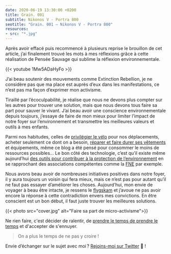 ```yaml
---
date: 2020-06-19 13:30:00 +0200
title: Grain. 001
subtitle: Nikonos V - Portra 800
seotitle: "Grain. 001 — Nikonos V - Portra 800"
resources:
- src: "*.jpg"
---
```


Après avoir effacé puis recommencé à plusieurs reprise le brouillon de cet article, j’ai finalement trouvé les mots à mes réflexions grâce à cette réalisation de Pensée Sauvage qui sublime la réflexion environnementale.

<div>
{{< youtube 1Mw5ADaHyFo >}}
</div>

J’ai beau soutenir des mouvements comme Extinction Rebellion, je ne considère pas que ma place est auprès d’eux dans les manifestations, ce n’est pas ma façon d’exprimer mon activisme.

Tiraillé par l’écoculpabilité, je réalise que nous ne devons plus compter sur les autres pour trouver une solution, mais que nous devons tous faire sa part pour sauver le vivant. J’ai beau avoir une conscience environnementale depuis toujours, j’essaye de faire de mon mieux pour limiter l’impact de notre foyer sur l’environnement et transmettre les meilleures valeurs et outils à mes enfants.

Parmi nos habitudes, celles de [privilégier le vélo](https://gregorymignard.com/microposts/2020-04-19/) pour nos déplacements, acheter seulement ce dont on a besoin, [réparer et faire durer ses vêtements](https://gregorymignard.com/microposts/2020-04-23/) et équipements, même ce blog a été pensé pour consommer le moins de ressources possibles... Le bon côté des technologie, c’est qu’il existe même aujourd’hui [des outils pour contribuer à la protection de l’environnement](https://sentinellesdelanature.fr) en se rapprochant des associations compétentes comme la [FNE](https://www.fne.asso.fr) par exemple.

Nous avons beau avoir de nombreuses initiatives positives dans notre foyer, il y aura toujours un voisin qui fera mieux, mais ce n’est pas pour autant qu’il ne faut pas essayer d’améliorer les choses. Aujourd’hui, mon envie de voyager à beau être intacte, je ressens le [flygskam](https://fr.wikipedia.org/wiki/Honte_de_prendre_l'avion) et j’avoue ne pas avoir encore la réponse à cette contradiction envers mes convictions. En être conscient est un bon début, il faut juste trouver les meilleures solutions.

{{< photo src="cover.jpg" alt="Faire sa part de micro-activisme">}}

Ne rien faire, c'est décider de ralentir, de [prendre le temps de prendre le temps](https://gregorymignard.com/microposts/2020-04-12/) et d'accepter de s'ennuyer.

> On a plus le temps de ne pas y croire !

Envie d’échanger sur le sujet avec moi ? [Rejoins-moi sur Twitter](http://twitter.com/gregmignard) 🐥 !
